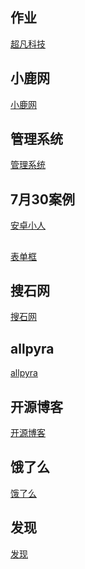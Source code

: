 ## 作业
<a href="https://nongjianzhen659.github.io/超凡科技/index.html">超凡科技</a>
## 小鹿网
<a href="https://nongjianzhen659.github.io/小鹿/index.html">小鹿网</a>
## 管理系统
<a href="https://nongjianzhen659.github.io/管理系统/index.html">管理系统</a>
## 7月30案例
<a href="https://nongjianzhen659.github.io/7.30案例/安卓小人.html">安卓小人</a>
##
<a href="https://nongjianzhen659.github.io/7.30案例/表单框.html">表单框</a>
## 搜石网
<a href="https://nongjianzhen659.github.io/搜石网/index.html">搜石网</a>
## allpyra
<a href="https://nongjianzhen659.github.io/allpyra/index.html">allpyra</a>
## 开源博客
<a href="https://nongjianzhen659.github.io/开源博客/index.html">开源博客</a>
## 饿了么
<a href="https://nongjianzhen659.github.io/饿了么/html/elm.html">饿了么</a>
## 发现
<a href="https://nongjianzhen659.github.io/饿了么/html/faxian.html">发现</a>


